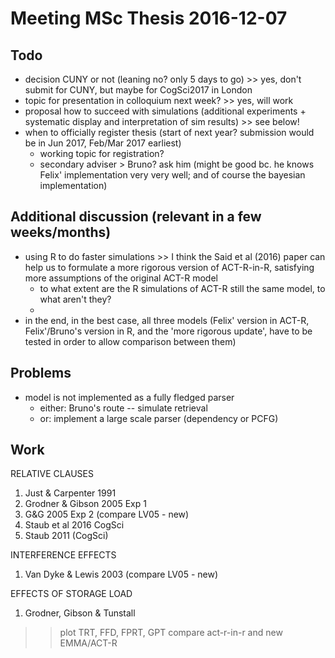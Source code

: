 # Meeting MSc Thesis 2016-12-07

## Todo

- decision CUNY or not (leaning no? only 5 days to go) >> yes, don't submit for CUNY, but
  maybe for CogSci2017 in London
- topic for presentation in colloquium next week? >> yes, will work
- proposal how to succeed with simulations (additional experiments + systematic
  display and interpretation of sim results) >> see below!
- when to officially register thesis (start of next year? submission would be
  in Jun 2017, Feb/Mar 2017 earliest)
    - working topic for registration?
    - secondary adviser > Bruno? ask him (might be good bc. he knows Felix' implementation
      very very well; and of course the bayesian implementation)

## Additional discussion (relevant in a few weeks/months)

- using R to do faster simulations >> I think the Said et al (2016) paper can
  help us to formulate a more rigorous version of ACT-R-in-R, satisfying more
  assumptions of the original ACT-R model
    - to what extent are the R simulations of ACT-R still the same model,
      to what aren't they?
    - 
- in the end, in the best case, all three models (Felix' version in ACT-R, 
  Felix'/Bruno's version in R, and the 'more rigorous update', have to be
  tested in order to allow comparison between them)

## Problems

- model is not implemented as a fully fledged parser
    - either: Bruno's route -- simulate retrieval 
    - or: implement a large scale parser (dependency or PCFG) 

## Work

RELATIVE CLAUSES

1) Just & Carpenter 1991
2) Grodner & Gibson 2005 Exp 1
3) G&G 2005 Exp 2 (compare LV05 - new)
4) Staub et al 2016 CogSci
5) Staub 2011 (CogSci)

INTERFERENCE EFFECTS

1) Van Dyke & Lewis 2003 (compare LV05 - new)

EFFECTS OF STORAGE LOAD

1) Grodner, Gibson & Tunstall

>> plot TRT, FFD, FPRT, GPT
>> compare act-r-in-r and new EMMA/ACT-R
